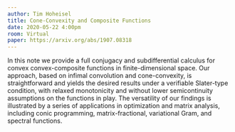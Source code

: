 ```yaml
---
author: Tim Hoheisel
title: Cone-Convexity and Composite Functions
date: 2020-05-22 4:00pm
room: Virtual
paper: https://arxiv.org/abs/1907.08318
---
```


In this note we provide a full conjugacy and subdifferential calculus for convex convex-composite functions in finite-dimensional space. Our approach, based on infimal convolution and cone-convexity, is straightforward and yields the desired results under a verifiable Slater-type condition, with relaxed monotonicity and without lower semicontinuity assumptions on the functions in play. The versatility of our findings is illustrated by a series of applications in optimization and matrix analysis, including conic programming, matrix-fractional, variational Gram, and spectral functions.
